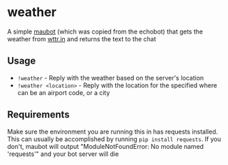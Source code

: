 # weather
A simple [maubot](https://github.com/maubdlkfjalsdkfjt/maubot) (which was copied from the echobot) that gets the weather from [wttr.in](http://wttr.in) and returns the text to the chat
## Usage
* `!weather` - Reply with the weather based on the server's location
* `!weather <location>` - Reply with the location for the specified <location> where
<location> can be an airport code, or a city

## Requirements
Make sure the environment you are running this in has requests installed.  This can usually be accomplished by running `pip install requests`.  If you don't, maubot will output "ModuleNotFoundError: No module named 'requests'" and your bot server will die
